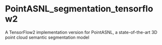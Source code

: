 # PointASNL_segmentation_tensorflow2
A TensorFlow2 implementation version for PointASNL, a state-of-the-art 3D point cloud semantic segmentation model
